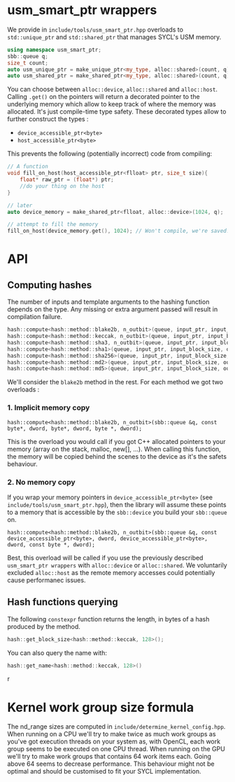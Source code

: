 # usm_smart_ptr wrappers

We provide in `include/tools/usm_smart_ptr.hpp` overloads to `std::unique_ptr` and `std::shared_ptr` that manages SYCL's USM memory.
```c++
using namespace usm_smart_ptr;
sbb::queue q;
size_t count;
auto usm_unique_ptr = make_unique_ptr<my_type, alloc::shared>(count, q); // could return a pointer to sbb::malloc_shared<my_type>(count, q);
auto usm_shared_ptr = make_shared_ptr<my_type, alloc::shared>(count, q);
```
You can choose between `alloc::device`, `alloc::shared` and `alloc::host`. Calling `.get()` on the pointers will return a decorated pointer to the underlying memory which allow to keep track of where the memory was allocated.
It's just compile-time type safety. These decorated types allow to further construct the types :
* `device_accessible_ptr<byte>`
* `host_accessible_ptr<byte>`

This prevents the following (potentially incorrect) code from compiling:
```c++
// A function
void fill_on_host(host_accessible_ptr<flloat> ptr, size_t size){
    float* raw_ptr = (float*) ptr;
    //do your thing on the host
}

// later
auto device_memory = make_shared_ptr<flloat, alloc::device>(1024, q);

// attempt to fill the memory
fill_on_host(device_memory.get(), 1024); // Won't compile, we're saved!
```




# API

## Computing hashes
The number of inputs and template arguments to the hashing function depends on the type. Any missing or extra argument passed will result in compilation failure. 
```C++
hash::compute<hash::method::blake2b, n_outbit>(queue, input_ptr, input_block_size, output_hashes, n_blocs, key_ptr, key_size);
hash::compute<hash::method::keccak, n_outbit>(queue, input_ptr, input_block_size, output_hashes, n_blocs);
hash::compute<hash::method::sha3, n_outbit>(queue, input_ptr, input_block_size, output_hashes, n_blocs;
hash::compute<hash::method::sha1>(queue, input_ptr, input_block_size, output_hashes, n_blocs,);
hash::compute<hash::method::sha256>(queue, input_ptr, input_block_size, output_hashes, n_blocs);
hash::compute<hash::method::md2>(queue, input_ptr, input_block_size, output_hashes, n_blocs);
hash::compute<hash::method::md5>(queue, input_ptr, input_block_size, output_hashes, n_blocs);
```

We'll consider the `blake2b` method in the rest. For each method we got two overloads :

### 1. Implicit memory copy
```
hash::compute<hash::method::blake2b, n_outbit>(sbb::queue &q, const byte*, dword, byte*, dword, byte *, dword);
```
This is the overload you would call if you got C++ allocated pointers to your memory (array on the stack, malloc, new[], ...).
When calling this function, the memory will be copied behind the scenes to the device as it's the safets behaviour.


### 2. No memory copy
If you wrap your memory pointers in `device_accessible_ptr<byte>` (see `include/tools/usm_smart_ptr.hpp`), then the library will assume these points to a memory that is accessible by the `sbb::device` you build your `sbb::queue` on.
```
hash::compute<hash::method::blake2b, n_outbit>(sbb::queue &q, const device_accessible_ptr<byte>, dword, device_accessible_ptr<byte>, dword, const byte *, dword);
```
Best, this overload will be called if you use the previously described `usm_smart_ptr wrappers` with `alloc::device` or `alloc::shared`. We voluntarily excluded `alloc::host` as the remote memory accesses could potentially cause performanec issues.

## Hash functions querying
The following `constexpr` function returns the length, in bytes of a hash produced by the method.
```c++
hash::get_block_size<hash::method::keccak, 128>();
```
You can also query the name with:
```c++
hash::get_name<hash::method::keccak, 128>()
```
r


# Kernel work group size formula
The nd_range sizes are computed in `include/determine_kernel_config.hpp`. When running on a CPU we'll try to make twice as much work groups as you've got execution threads on your system as, with OpenCL, each work group seems to be executed on one CPU thread.
When running on the GPU we'll try to make work groups that contains 64 work items each. Going above 64 seems to decrease performance. 
This behaviour might not be optimal and should be customised to fit your SYCL implementation. 
